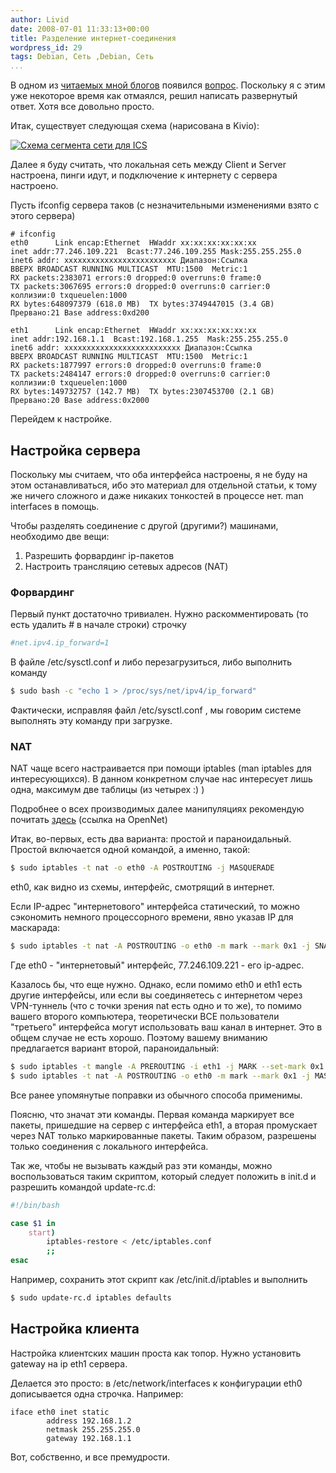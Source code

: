 ```yaml
---
author: Livid
date: 2008-07-01 11:33:13+00:00
title: Разделение интернет-соединения
wordpress_id: 29
tags: Debian, Сеть ,Debian, Сеть
...
```


В одном из [читаемых мной блогов](http://linuxfreshman.blog.tut.by)
появился
[вопрос](http://linuxfreshman.blog.tut.by/2008/06/27/vopros-k-znayuschim).
Поскольку я с этим уже некоторое время как отмаялся, решил написать
развернутый ответ. Хотя все довольно просто.


<!--more-->



Итак, существует следующая схема (нарисована в Kivio):

[![Схема сегмента сети для
ICS](/images/scheme-300x215.png "scheme")](/images/scheme.png)

Далее я буду считать, что локальная сеть между Client и Server
настроена, пинги идут, и подключение к интернету с сервера настроено.

Пусть ifconfig сервера таков (с незначительными изменениями взято с
этого сервера)

```none
# ifconfig
eth0      Link encap:Ethernet  HWaddr xx:xx:xx:xx:xx:xx
inet addr:77.246.109.221  Bcast:77.246.109.255 Mask:255.255.255.0
inet6 addr: xxxxxxxxxxxxxxxxxxxxxxxxx Диапазон:Ссылка
ВВЕРХ BROADCAST RUNNING MULTICAST  MTU:1500  Metric:1
RX packets:2383071 errors:0 dropped:0 overruns:0 frame:0
TX packets:3067695 errors:0 dropped:0 overruns:0 carrier:0
коллизии:0 txqueuelen:1000
RX bytes:648097379 (618.0 MB)  TX bytes:3749447015 (3.4 GB)
Прервано:21 Base address:0xd200

eth1      Link encap:Ethernet  HWaddr xx:xx:xx:xx:xx:xx
inet addr:192.168.1.1  Bcast:192.168.1.255  Mask:255.255.255.0
inet6 addr: xxxxxxxxxxxxxxxxxxxxxxxxxx Диапазон:Ссылка
ВВЕРХ BROADCAST RUNNING MULTICAST  MTU:1500  Metric:1
RX packets:1877997 errors:0 dropped:0 overruns:0 frame:0
TX packets:2484147 errors:0 dropped:0 overruns:0 carrier:0
коллизии:0 txqueuelen:1000
RX bytes:149732757 (142.7 MB)  TX bytes:2307453700 (2.1 GB)
Прервано:20 Base address:0x2000
```


Перейдем к настройке.

Настройка сервера
-----------------


Поскольку мы считаем, что оба интерфейса настроены, я не буду на этом
останавливаться, ибо это материал для отдельной статьи, к тому же ничего
сложного и даже никаких тонкостей в процессе нет. man interfaces в
помощь.

Чтобы разделять соединение с другой (другими?) машинами, необходимо две
вещи:

1.  Разрешить форвардинг ip-пакетов
2.  Настроить трансляцию сетевых адресов (NAT)



### Форвардинг


Первый пункт достаточно тривиален. Нужно раскомментировать (то есть
удалить \# в начале строки) строчку

```bash
#net.ipv4.ip_forward=1
```


В файле /etc/sysctl.conf и либо перезагрузиться, либо выполнить команду

```bash
$ sudo bash -c "echo 1 > /proc/sys/net/ipv4/ip_forward"
```


Фактически, исправляя файл /etc/sysctl.conf , мы говорим системе
выполнять эту команду при загрузке.

### NAT


NAT чаще всего настраивается при помощи iptables (man iptables для
интересующихся). В данном конкретном случае нас интересует лишь одна,
максимум две таблицы (из четырех :) )

Подробнее о всех производимых далее манипуляциях рекомендую почитать
[здесь](http://www.opennet.ru/docs/RUS/iptables/) (ссылка на OpenNet)

Итак, во-первых, есть два варианта: простой и параноидальный. Простой
включается одной командой, а именно, такой:

```bash
$ sudo iptables -t nat -o eth0 -A POSTROUTING -j MASQUERADE
```


eth0, как видно из схемы, интерфейс, смотрящий в интернет.

Если IP-адрес "интернетового" интерфейса статический, то можно
сэкономить немного процессорного времени, явно указав IP для маскарада:

```bash
$ sudo iptables -t nat -A POSTROUTING -o eth0 -m mark --mark 0x1 -j SNAT --to-source 77.246.109.221
```


Где eth0 - "интернетовый" интерфейс, 77.246.109.221 - его ip-адрес.

Казалось бы, что еще нужно. Однако, если помимо eth0 и eth1 есть другие
интерфейсы, или если вы соединяетесь с интернетом через VPN-туннель (что
с точки зрения nat есть одно и то же), то помимо вашего второго
компьютера, теоретически ВСЕ пользователи "третьего" интерфейса могут
использовать ваш канал в интернет. Это в общем случае не есть хорошо.
Поэтому вашему вниманию предлагается вариант второй, параноидальный:

```bash
$ sudo iptables -t mangle -A PREROUTING -i eth1 -j MARK --set-mark 0x1
$ sudo iptables -t nat -A POSTROUTING -o eth0 -m mark --mark 0x1 -j MASQUERADE
```


Все ранее упомянутые поправки из обычного способа применимы.

Поясню, что значат эти команды. Первая команда маркирует все пакеты,
пришедшие на сервер с интерфейса eth1, а вторая промускает через NAT
только маркированные пакеты. Таким образом, разрешены только соединения
с локального интерфейса.

Так же, чтобы не вызывать каждый раз эти команды, можно воспользоваться
таким скриптом, который следует положить в init.d и разрешить командой
update-rc.d:

```bash
#!/bin/bash

case $1 in
    start)
        iptables-restore < /etc/iptables.conf
        ;;
esac
```


Например, сохранить этот скрипт как /etc/init.d/iptables и выполнить

```bash
$ sudo update-rc.d iptables defaults
```



Настройка клиента
-----------------


Настройка клиентских машин проста как топор. Нужно установить gateway на
ip eth1 сервера.

Делается это просто: в /etc/network/interfaces к конфигурации eth0
дописывается одна строчка. Например:

```none
iface eth0 inet static
        address 192.168.1.2
        netmask 255.255.255.0
        gateway 192.168.1.1
```


Вот, собственно, и все премудрости.
